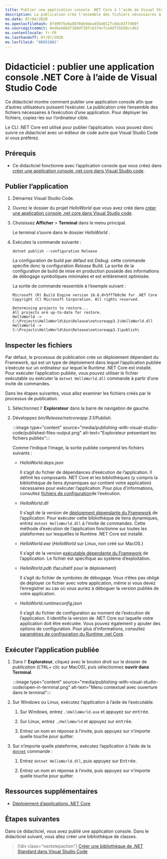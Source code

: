 ```yaml
---
title: Publier une application console .NET Core à l’aide de Visual Studio Code
description: La publication crée l’ensemble des fichiers nécessaires à l’exécution d’une application .NET Core.
ms.date: 07/04/2020
ms.openlocfilehash: 8fd9975e8a88704b9dea45b40127c8dc03f7d09f
ms.sourcegitcommit: 0edbeb66d71b8df10fcb374cfca4d731b58ccdb2
ms.contentlocale: fr-FR
ms.lasthandoff: 07/07/2020
ms.locfileid: "86051881"
---
```

# <a name="tutorial-publish-a-net-core-console-application-using-visual-studio-code"></a>Didacticiel : publier une application console .NET Core à l’aide de Visual Studio Code

Ce didacticiel montre comment publier une application console afin que d’autres utilisateurs puissent l’exécuter. La publication crée l’ensemble des fichiers nécessaires à l’exécution d’une application. Pour déployer les fichiers, copiez-les sur l’ordinateur cible.

Le CLI .NET Core est utilisé pour publier l’application. vous pouvez donc suivre ce didacticiel avec un éditeur de code autre que Visual Studio Code si vous préférez.

## <a name="prerequisites"></a>Prérequis

- Ce didacticiel fonctionne avec l’application console que vous créez dans [créer une application console .net core dans Visual Studio code](with-visual-studio-code.md).

## <a name="publish-the-app"></a>Publier l’application

1. Démarrez Visual Studio Code.

1. Ouvrez le dossier du projet *HelloWorld* que vous avez créé dans [créer une application console .net core dans Visual Studio code](with-visual-studio-code.md).

1. Choisissez **Afficher**  >  **Terminal** dans le menu principal.

   Le terminal s’ouvre dans le dossier *HelloWorld* .

1. Exécutez la commande suivante :

   ```dotnetcli
   dotnet publish --configuration Release
   ```

   La configuration de build par défaut est *Debug*. cette commande spécifie donc la configuration *Release* Build. La sortie de la configuration de build de mise en production possède des informations de débogage symboliques minimales et est entièrement optimisée.

   La sortie de commande ressemble à l’exemple suivant :

   ```
   Microsoft (R) Build Engine version 16.6.0+5ff7b0c9e for .NET Core
   Copyright (C) Microsoft Corporation. All rights reserved.

   Determining projects to restore...
   All projects are up-to-date for restore.
   HelloWorld -> C:\Projects\HelloWorld\bin\Release\netcoreapp3.1\HelloWorld.dll
   HelloWorld -> C:\Projects\HelloWorld\bin\Release\netcoreapp3.1\publish\
   ```

## <a name="inspect-the-files"></a>Inspecter les fichiers

Par défaut, le processus de publication crée un déploiement dépendant du Framework, qui est un type de déploiement dans lequel l’application publiée s’exécute sur un ordinateur sur lequel le Runtime .NET Core est installé. Pour exécuter l’application publiée, vous pouvez utiliser le fichier exécutable ou exécuter la `dotnet HelloWorld.dll` commande à partir d’une invite de commandes.

Dans les étapes suivantes, vous allez examiner les fichiers créés par le processus de publication.

1. Sélectionnez l' **Explorateur** dans la barre de navigation de gauche.

1. Développez *bin/Release/netcoreapp 3.1/Publish*.

   :::image type="content" source="media/publishing-with-visual-studio-code/published-files-output.png" alt-text="Explorateur présentant les fichiers publiés":::

   Comme l’indique l’image, la sortie publiée comprend les fichiers suivants :

   * *HelloWorld.deps.json*

      Il s’agit du fichier de dépendances d’exécution de l’application. Il définit les composants .NET Core et les bibliothèques (y compris la bibliothèque de liens dynamiques qui contient votre application) nécessaires pour exécuter l’application. Pour plus d’informations, consultez [fichiers de configuration](https://github.com/dotnet/cli/blob/85ca206d84633d658d7363894c4ea9d59e515c1a/Documentation/specs/runtime-configuration-file.md)de l’exécution.

   * *HelloWorld.dll*

      Il s’agit de la version de [déploiement dépendante du Framework](../deploying/deploy-with-cli.md#framework-dependent-deployment) de l’application. Pour exécuter cette bibliothèque de liens dynamiques, entrez `dotnet HelloWorld.dll` à l’invite de commandes. Cette méthode d’exécution de l’application fonctionne sur toutes les plateformes sur lesquelles le Runtime .NET Core est installé.

   * *HelloWorld.exe* (*HelloWorld* sur Linux, non créé sur MacOS.)

      Il s’agit de la version [exécutable dépendante du Framework](../deploying/deploy-with-cli.md#framework-dependent-executable) de l’application. Le fichier est spécifique au système d’exploitation.

   * *HelloWorld.pdb* (facultatif pour le déploiement)

      Il s’agit du fichier de symboles de débogage. Vous n’êtes pas obligé de déployer ce fichier avec votre application, même si vous devez l’enregistrer au cas où vous auriez à déboguer la version publiée de votre application.

   * *HelloWorld.runtimeconfig.json*

      Il s’agit du fichier de configuration au moment de l’exécution de l’application. Il identifie la version de .NET Core sur laquelle votre application doit être exécutée. Vous pouvez également y ajouter des options de configuration. Pour plus d’informations, consultez [paramètres de configuration du Runtime .net Core](../run-time-config/index.md#runtimeconfigjson).

## <a name="run-the-published-app"></a>Exécuter l’application publiée

1. Dans l' **Explorateur**, cliquez avec le bouton droit sur le dossier de *publication* (<kbd>CTRL</kbd>+ clic sur MacOS), puis sélectionnez **ouvrir dans Terminal**.

   :::image type="content" source="media/publishing-with-visual-studio-code/open-in-terminal.png" alt-text="Menu contextuel avec ouverture dans le terminal":::

1. Sur Windows ou Linux, exécutez l’application à l’aide de l’exécutable.

   1. Sur Windows, entrez `.\HelloWorld.exe` et appuyez sur <kbd>entrée</kbd>.

   1. Sur Linux, entrez `./HelloWorld` et appuyez sur <kbd>entrée</kbd>.

   1. Entrez un nom en réponse à l’invite, puis appuyez sur n’importe quelle touche pour quitter.

1. Sur n’importe quelle plateforme, exécutez l’application à l’aide de la [`dotnet`](../tools/dotnet.md) commande :

   1. Entrez `dotnet HelloWorld.dll`, puis appuyez sur <kbd>Entrée</kbd>.

   1. Entrez un nom en réponse à l’invite, puis appuyez sur n’importe quelle touche pour quitter.

## <a name="additional-resources"></a>Ressources supplémentaires

- [Déploiement d’applications .NET Core](../deploying/index.md)

## <a name="next-steps"></a>Étapes suivantes

Dans ce didacticiel, vous avez publié une application console. Dans le didacticiel suivant, vous allez créer une bibliothèque de classes.

> [!div class="nextstepaction"]
> [Créer une bibliothèque de .NET Standard dans Visual Studio Code](library-with-visual-studio-code.md)
